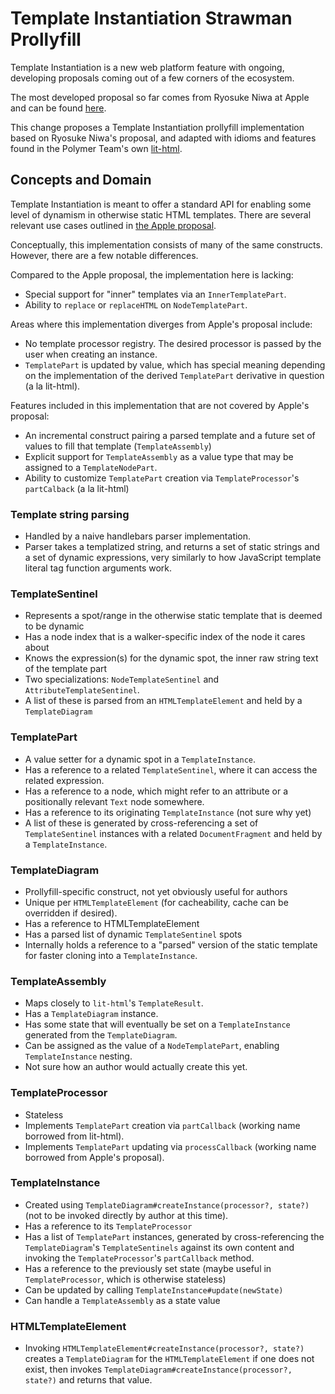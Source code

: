 # Template Instantiation Strawman Prollyfill

Template Instantiation is a new web platform feature with ongoing, developing
proposals coming out of a few corners of the ecosystem.

The most developed proposal so far comes from Ryosuke Niwa at Apple and can be
found [here](https://github.com/w3c/webcomponents/blob/gh-pages/proposals/Template-Instantiation.md).

This change proposes a Template Instantiation prollyfill implementation based
on Ryosuke Niwa's proposal, and adapted with idioms and features found in
the Polymer Team's own [lit-html](github.com/polymerlabs/lit-html).

## Concepts and Domain

Template Instantiation is meant to offer a standard API for enabling some
level of dynamism in otherwise static HTML templates. There are several
relevant use cases outlined in [the Apple proposal](https://github.com/w3c/webcomponents/blob/gh-pages/proposals/Template-Instantiation.md#2-use-cases).

Conceptually, this implementation consists of many of the same constructs.
However, there are a few notable differences.

Compared to the Apple proposal, the implementation here is lacking:

 - Special support for "inner" templates via an `InnerTemplatePart`.
 - Ability to `replace` or `replaceHTML` on `NodeTemplatePart`.

Areas where this implementation diverges from Apple's proposal include:

 - No template processor registry. The desired processor is passed by the user
   when creating an instance.
 - `TemplatePart` is updated by value, which has special meaning depending on
   the implementation of the derived `TemplatePart` derivative in question
   (a la lit-html).

Features included in this implementation that are not covered by Apple's
proposal:

 - An incremental construct pairing a parsed template and a future set of
   values to fill that template (`TemplateAssembly`)
 - Explicit support for `TemplateAssembly` as a value type that may be assigned
   to a `TemplateNodePart`.
 - Ability to customize `TemplatePart` creation via `TemplateProcessor`'s
   `partCalback` (a la lit-html)

### Template string parsing

 - Handled by a naive handlebars parser implementation.
 - Parser takes a templatized string, and returns a set of static strings and
   a set of dynamic expressions, very similarly to how JavaScript template
   literal tag function arguments work.

### TemplateSentinel

 - Represents a spot/range in the otherwise static template that is deemed to
   be dynamic
 - Has a node index that is a walker-specific index of the node it cares about
 - Knows the expression(s) for the dynamic spot, the inner raw string text of
   the template part
 - Two specializations: `NodeTemplateSentinel` and `AttributeTemplateSentinel`.
 - A list of these is parsed from an `HTMLTemplateElement` and held by a
   `TemplateDiagram`

### TemplatePart

 - A value setter for a dynamic spot in a `TemplateInstance`.
 - Has a reference to a related `TemplateSentinel`, where it can access the
   related expression.
 - Has a reference to a node, which might refer to an attribute or a
   positionally relevant `Text` node somewhere.
 - Has a reference to its originating `TemplateInstance` (not sure why yet)
 - A list of these is generated by cross-referencing a set of `TemplateSentinel`
   instances with a related `DocumentFragment` and held by a
   `TemplateInstance`.

### TemplateDiagram

 - Prollyfill-specific construct, not yet obviously useful for authors
 - Unique per `HTMLTemplateElement` (for cacheability, cache can be overridden
   if desired).
 - Has a reference to HTMLTemplateElement
 - Has a parsed list of dynamic `TemplateSentinel` spots
 - Internally holds a reference to a "parsed" version of the static template
   for faster cloning into a `TemplateInstance`.

### TemplateAssembly

 - Maps closely to `lit-html`'s `TemplateResult`.
 - Has a `TemplateDiagram` instance.
 - Has some state that will eventually be set on a `TemplateInstance` generated
   from the `TemplateDiagram`.
 - Can be assigned as the value of a `NodeTemplatePart`, enabling
   `TemplateInstance` nesting.
 - Not sure how an author would actually create this yet.

### TemplateProcessor

 - Stateless
 - Implements `TemplatePart` creation via `partCallback` (working name
   borrowed from lit-html).
 - Implements `TemplatePart` updating via `processCallback` (working name
   borrowed from Apple's proposal).

### TemplateInstance

 - Created using `TemplateDiagram#createInstance(processor?, state?)` (not
   to be invoked directly by author at this time).
 - Has a reference to its `TemplateProcessor`
 - Has a list of `TemplatePart` instances, generated by cross-referencing the
   `TemplateDiagram`'s `TemplateSentinels` against its own content and
   invoking the `TemplateProcessor`'s `partCallback` method.
 - Has a reference to the previously set state (maybe useful in
   `TemplateProcessor`, which is otherwise stateless)
 - Can be updated by calling `TemplateInstance#update(newState)`
 - Can handle a `TemplateAssembly` as a state value

### HTMLTemplateElement

 - Invoking `HTMLTemplateElement#createInstance(processor?, state?)` creates
   a `TemplateDiagram` for the `HTMLTemplateElement` if one does not exist,
   then invokes `TemplateDiagram#createInstance(processor?, state?)` and
   returns that value.


